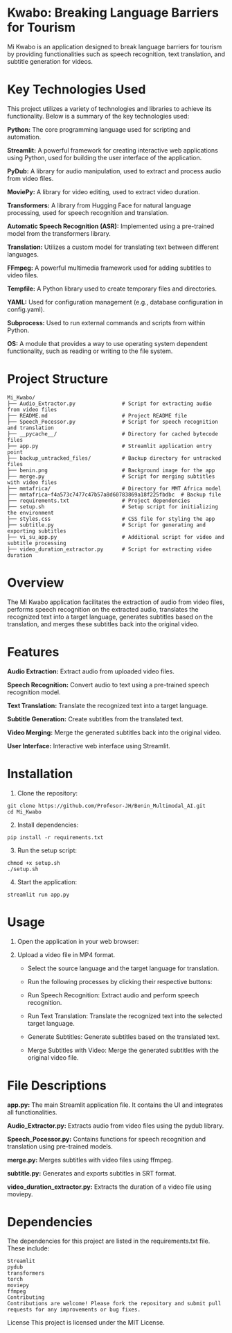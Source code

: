 # Kwabo: Breaking Language Barriers for Tourism
Mi Kwabo is an application designed to break language barriers for tourism by providing functionalities such as speech recognition, text translation, and subtitle generation for videos.

# Key Technologies Used
This project utilizes a variety of technologies and libraries to achieve its functionality. Below is a summary of the key technologies used:

**Python:** The core programming language used for scripting and automation.

**Streamlit:** A powerful framework for creating interactive web applications using Python, used for building the user interface of the application.

**PyDub:** A library for audio manipulation, used to extract and process audio from video files.

**MoviePy:** A library for video editing, used to extract video duration.

**Transformers:** A library from Hugging Face for natural language processing, used for speech recognition and translation.

**Automatic Speech Recognition (ASR):** Implemented using a pre-trained model from the transformers library.

**Translation:** Utilizes a custom model for translating text between different languages.

**FFmpeg:** A powerful multimedia framework used for adding subtitles to video files.

**Tempfile:** A Python library used to create temporary files and directories.

**YAML:** Used for configuration management (e.g., database configuration in config.yaml).

**Subprocess:** Used to run external commands and scripts from within Python.

**OS:** A module that provides a way to use operating system dependent functionality, such as reading or writing to the file system.

# Project Structure

```
Mi_Kwabo/
├── Audio_Extractor.py               # Script for extracting audio from video files
├── README.md                        # Project README file
├── Speech_Pocessor.py               # Script for speech recognition and translation
├── __pycache__/                     # Directory for cached bytecode files
├── app.py                           # Streamlit application entry point
├── backup_untracked_files/          # Backup directory for untracked files
├── benin.png                        # Background image for the app
├── merge.py                         # Script for merging subtitles with video files
├── mmtafrica/                       # Directory for MMT Africa model
├── mmtafrica~f4a573c7477c47b57a8d60783869a18f225fbdbc  # Backup file
├── requirements.txt                 # Project dependencies
├── setup.sh                         # Setup script for initializing the environment
├── styles.css                       # CSS file for styling the app
├── subtitle.py                      # Script for generating and exporting subtitles
├── vi_su_app.py                     # Additional script for video and subtitle processing
├── video_duration_extractor.py      # Script for extracting video duration

```

# Overview
The Mi Kwabo application facilitates the extraction of audio from video files, performs speech recognition on the extracted audio, translates the recognized text into a target language, generates subtitles based on the translation, and merges these subtitles back into the original video.

# Features

**Audio Extraction:** Extract audio from uploaded video files.

**Speech Recognition:** Convert audio to text using a pre-trained speech recognition model.

**Text Translation:** Translate the recognized text into a target language.

**Subtitle Generation:** Create subtitles from the translated text.

**Video Merging:** Merge the generated subtitles back into the original video.

**User Interface:** Interactive web interface using Streamlit.

# Installation
1. Clone the repository:
```
git clone https://github.com/Profesor-JH/Benin_Multimodal_AI.git
cd Mi_Kwabo
```

2. Install dependencies:

```
pip install -r requirements.txt
```

3. Run the setup script:

```
chmod +x setup.sh
./setup.sh
```

4. Start the application:
```
streamlit run app.py
```

# Usage
1. Open the application in your web browser:

2. Upload a video file in MP4 format.

    * Select the source language and the target language for translation.

    * Run the following processes by clicking their respective buttons:

    * Run Speech Recognition: Extract audio and perform speech recognition.

    * Run Text Translation: Translate the recognized text into the selected target language.

    * Generate Subtitles: Generate subtitles based on the translated text.

    * Merge Subtitles with Video: Merge the generated subtitles with the original video file.

# File Descriptions
**app.py:** The main Streamlit application file. It contains the UI and integrates all functionalities.

**Audio_Extractor.py:** Extracts audio from video files using the pydub library.

**Speech_Pocessor.py:** Contains functions for speech recognition and translation using pre-trained models.

**merge.py:** Merges subtitles with video files using ffmpeg.

**subtitle.py:** Generates and exports subtitles in SRT format.

**video_duration_extractor.py:** Extracts the duration of a video file using moviepy.

# Dependencies
The dependencies for this project are listed in the requirements.txt file. These include:

```
Streamlit
pydub
transformers
torch
moviepy
ffmpeg
Contributing
Contributions are welcome! Please fork the repository and submit pull requests for any improvements or bug fixes.
```

License
This project is licensed under the MIT License.

